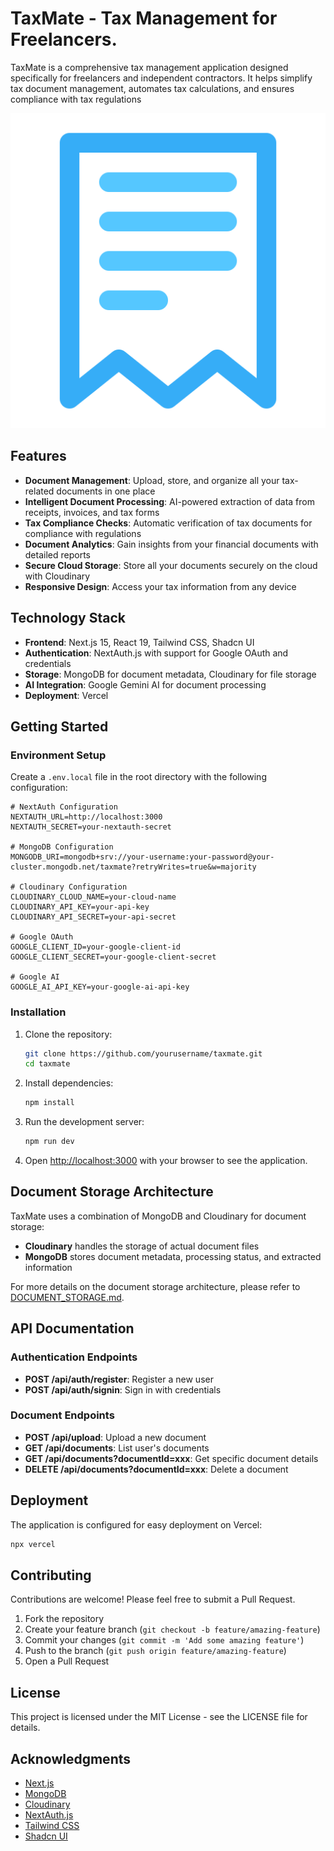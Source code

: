 # TaxMate - Tax Management for Freelancers.

TaxMate is a comprehensive tax management application designed specifically for freelancers and independent contractors. It helps simplify tax document management, automates tax calculations, and ensures compliance with tax regulations

![TaxMate Logo](/public/images/bill.png)

## Features

- **Document Management**: Upload, store, and organize all your tax-related documents in one place
- **Intelligent Document Processing**: AI-powered extraction of data from receipts, invoices, and tax forms
- **Tax Compliance Checks**: Automatic verification of tax documents for compliance with regulations
- **Document Analytics**: Gain insights from your financial documents with detailed reports
- **Secure Cloud Storage**: Store all your documents securely on the cloud with Cloudinary
- **Responsive Design**: Access your tax information from any device

## Technology Stack

- **Frontend**: Next.js 15, React 19, Tailwind CSS, Shadcn UI
- **Authentication**: NextAuth.js with support for Google OAuth and credentials
- **Storage**: MongoDB for document metadata, Cloudinary for file storage
- **AI Integration**: Google Gemini AI for document processing
- **Deployment**: Vercel

## Getting Started

### Environment Setup

Create a `.env.local` file in the root directory with the following configuration:

```
# NextAuth Configuration
NEXTAUTH_URL=http://localhost:3000
NEXTAUTH_SECRET=your-nextauth-secret

# MongoDB Configuration
MONGODB_URI=mongodb+srv://your-username:your-password@your-cluster.mongodb.net/taxmate?retryWrites=true&w=majority

# Cloudinary Configuration
CLOUDINARY_CLOUD_NAME=your-cloud-name
CLOUDINARY_API_KEY=your-api-key
CLOUDINARY_API_SECRET=your-api-secret

# Google OAuth
GOOGLE_CLIENT_ID=your-google-client-id
GOOGLE_CLIENT_SECRET=your-google-client-secret

# Google AI
GOOGLE_AI_API_KEY=your-google-ai-api-key
```

### Installation

1. Clone the repository:
   ```bash
   git clone https://github.com/yourusername/taxmate.git
   cd taxmate
   ```

2. Install dependencies:
   ```bash
   npm install
   ```

3. Run the development server:
   ```bash
   npm run dev
   ```

4. Open [http://localhost:3000](http://localhost:3000) with your browser to see the application.

## Document Storage Architecture

TaxMate uses a combination of MongoDB and Cloudinary for document storage:

- **Cloudinary** handles the storage of actual document files
- **MongoDB** stores document metadata, processing status, and extracted information

For more details on the document storage architecture, please refer to [DOCUMENT_STORAGE.md](DOCUMENT_STORAGE.md).

## API Documentation

### Authentication Endpoints

- **POST /api/auth/register**: Register a new user
- **POST /api/auth/signin**: Sign in with credentials

### Document Endpoints

- **POST /api/upload**: Upload a new document
- **GET /api/documents**: List user's documents
- **GET /api/documents?documentId=xxx**: Get specific document details
- **DELETE /api/documents?documentId=xxx**: Delete a document

## Deployment

The application is configured for easy deployment on Vercel:

```bash
npx vercel
```

## Contributing

Contributions are welcome! Please feel free to submit a Pull Request.

1. Fork the repository
2. Create your feature branch (`git checkout -b feature/amazing-feature`)
3. Commit your changes (`git commit -m 'Add some amazing feature'`)
4. Push to the branch (`git push origin feature/amazing-feature`)
5. Open a Pull Request

## License

This project is licensed under the MIT License - see the LICENSE file for details.

## Acknowledgments

- [Next.js](https://nextjs.org/)
- [MongoDB](https://www.mongodb.com/)
- [Cloudinary](https://cloudinary.com/)
- [NextAuth.js](https://next-auth.js.org/)
- [Tailwind CSS](https://tailwindcss.com/)
- [Shadcn UI](https://ui.shadcn.com/)
